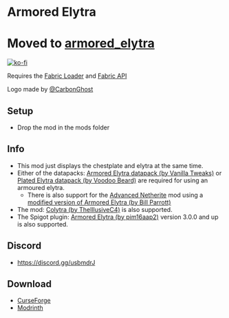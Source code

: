 # Armored Elytra

# Moved to [armored_elytra](https://github.com/mrmelon54/armored_elytra)

[![ko-fi](https://ko-fi.com/img/githubbutton_sm.svg)](https://ko-fi.com/W7W1607S8)

Requires the [Fabric Loader](https://fabricmc.net/use/) and [Fabric API](https://www.curseforge.com/minecraft/mc-mods/fabric-api)

Logo made by [@CarbonGhost](https://github.com/CarbonGhost)

## Setup

- Drop the mod in the mods folder

## Info

- This mod just displays the chestplate and elytra at the same time.
- Either of the datapacks: [Armored Elytra datapack (by Vanilla Tweaks)](https://vanillatweaks.net/picker/datapacks/) or [Plated Elytra datapack (by Voodoo Beard)](http://mc.voodoobeard.com/#plated_elytra) are required for using an armoured elytra.
  - There is also support for the [Advanced Netherite](https://www.curseforge.com/minecraft/mc-mods/advanced-netherite-fabric) mod using a [modified version of Armored Elytra (by Bill Parrott)](https://github.com/MrMelon54/armored-elytra-fabric/files/7964357/armored-elytra.zip)  
- The mod: [Colytra (by TheIllusiveC4)](https://www.curseforge.com/minecraft/mc-mods/colytra-fabric) is also supported.
- The Spigot plugin: [Armored Elytra (by pim16aap2)](https://www.spigotmc.org/resources/armored-elytra.47136/) version 3.0.0 and up is also supported.

## Discord

- https://discord.gg/usbmdrJ

## Download

- [CurseForge](https://www.curseforge.com/minecraft/mc-mods/armored-elytra)
- [Modrinth](https://modrinth.com/mod/armored-elytra)
